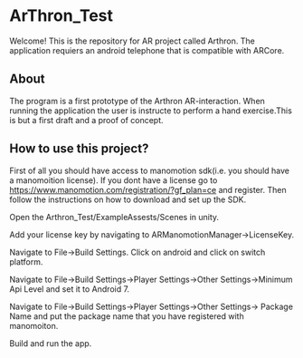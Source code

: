 # ArThron_Test

Welcome! This is the repository for AR project called Arthron. The application requiers an android telephone that is compatible with ARCore. 

## About
The program is a first prototype of the Arthron AR-interaction. When running the application the user is instructe to perform a hand exercise.This is but a first draft and a proof of concept. 

## How to use this project?

First of all you should have access to manomotion sdk(i.e. you should have a manomoition license). If you dont have a license go to https://www.manomotion.com/registration/?gf_plan=ce and register. Then follow the instructions on how to download and set up the SDK.

Open the Arthron_Test/ExampleAssests/Scenes in unity.

Add your license key by navigating to ARManomotionManager->LicenseKey.

Navigate to File->Build Settings. Click on android and click on switch platform.

Navigate to File->Build Settings->Player Settings->Other Settings->Minimum Api Level and set it to Android 7.

Navigate to File->Build Settings->Player Settings->Other Settings-> Package Name and put the package name that you have registered with manomoiton.

Build and run the app.




